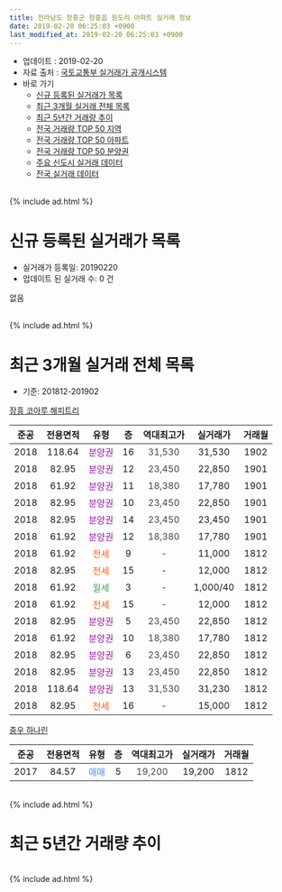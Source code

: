 ```yaml
---
title: 전라남도 장흥군 장흥읍 원도리 아파트 실거래 정보
date: 2019-02-20 06:25:03 +0900
last_modified_at: 2019-02-20 06:25:03 +0900
---
```


* 업데이트 : 2019-02-20
* 자료 출처 : [국토교통부 실거래가 공개시스템](http://rt.molit.go.kr)
* 바로 가기
    * [신규 등록된 실거래가 목록](#신규-등록된-실거래가-목록)
    * [최근 3개월 실거래 전체 목록](#최근-3개월-실거래-전체-목록)
    * [최근 5년간 거래량 추이](#최근-5년간-거래량-추이)
    * [전국 거래량 TOP 50 지역](https://inasie.github.io/apt-trade-info/최근-3개월-전국에서-가장-거래가-많이-발생한-지역)
    * [전국 거래량 TOP 50 아파트](https://inasie.github.io/apt-trade-info/최근-3개월-전국에서-가장-거래가-많이-발생한-아파트)
    * [전국 거래량 TOP 50 분양권](https://inasie.github.io/apt-trade-info/최근-3개월-전국에서-가장-거래가-많이-발생한-분양권)
    * [주요 신도시 실거래 데이터](https://inasie.github.io/apt-trade-info/주요-신도시)
    * [전국 실거래 데이터](https://inasie.github.io/apt-trade-info/전국)
<br>
{% include ad.html %}
<br>

# 신규 등록된 실거래가 목록
* 실거래가 등록일: 20190220
* 업데이트 된 실거래 수: 0 건

없음

<br>
{% include ad.html %}
<br>

# 최근 3개월 실거래 전체 목록
* 기준: 201812-201902


[장흥 코아루 해피트리](https://search.naver.com/search.naver?query=%EC%A0%84%EB%9D%BC%EB%82%A8%EB%8F%84+%EC%9E%A5%ED%9D%A5%EA%B5%B0+%EC%9E%A5%ED%9D%A5%EC%9D%8D+%EC%9B%90%EB%8F%84%EB%A6%AC+%EC%9E%A5%ED%9D%A5+%EC%BD%94%EC%95%84%EB%A3%A8+%ED%95%B4%ED%94%BC%ED%8A%B8%EB%A6%AC)

|준공|전용면적|유형|층|역대최고가|실거래가|거래월|
|:---:|:---:|:---:|:---:|:---:|:---:|:---:|
|2018|118.64|<span style="color:#9C11A5">분양권</span>|16|<span style="color:#444444">31,530</span>|31,530|1902|
|2018|82.95|<span style="color:#9C11A5">분양권</span>|12|<span style="color:#444444">23,450</span>|22,850|1901|
|2018|61.92|<span style="color:#9C11A5">분양권</span>|11|<span style="color:#444444">18,380</span>|17,780|1901|
|2018|82.95|<span style="color:#9C11A5">분양권</span>|10|<span style="color:#444444">23,450</span>|22,850|1901|
|2018|82.95|<span style="color:#9C11A5">분양권</span>|14|<span style="color:#444444">23,450</span>|23,450|1901|
|2018|61.92|<span style="color:#9C11A5">분양권</span>|12|<span style="color:#444444">18,380</span>|17,780|1901|
|2018|61.92|<span style="color:#ff5a00">전세</span>|9|<span style="color:#444444">-</span>|11,000|1812|
|2018|82.95|<span style="color:#ff5a00">전세</span>|15|<span style="color:#444444">-</span>|12,000|1812|
|2018|61.92|<span style="color:#34a853">월세</span>|3|<span style="color:#444444">-</span>|1,000/40|1812|
|2018|61.92|<span style="color:#ff5a00">전세</span>|15|<span style="color:#444444">-</span>|12,000|1812|
|2018|82.95|<span style="color:#9C11A5">분양권</span>|5|<span style="color:#444444">23,450</span>|22,850|1812|
|2018|61.92|<span style="color:#9C11A5">분양권</span>|10|<span style="color:#444444">18,380</span>|17,780|1812|
|2018|82.95|<span style="color:#9C11A5">분양권</span>|6|<span style="color:#444444">23,450</span>|22,850|1812|
|2018|82.95|<span style="color:#9C11A5">분양권</span>|13|<span style="color:#444444">23,450</span>|22,850|1812|
|2018|118.64|<span style="color:#9C11A5">분양권</span>|13|<span style="color:#444444">31,530</span>|31,230|1812|
|2018|82.95|<span style="color:#ff5a00">전세</span>|16|<span style="color:#444444">-</span>|15,000|1812|

[중우 하나린](https://search.naver.com/search.naver?query=%EC%A0%84%EB%9D%BC%EB%82%A8%EB%8F%84+%EC%9E%A5%ED%9D%A5%EA%B5%B0+%EC%9E%A5%ED%9D%A5%EC%9D%8D+%EC%9B%90%EB%8F%84%EB%A6%AC+%EC%A4%91%EC%9A%B0+%ED%95%98%EB%82%98%EB%A6%B0)

|준공|전용면적|유형|층|역대최고가|실거래가|거래월|
|:---:|:---:|:---:|:---:|:---:|:---:|:---:|
|2017|84.57|<span style="color:#4285f3">매매</span>|5|<span style="color:#444444">19,200</span>|19,200|1812|


<br>
{% include ad.html %}
<br>

# 최근 5년간 거래량 추이


<div style="width:100%;">
    <canvas id="deal_progress" height="200"></canvas>
</div>

<script>
new Chart(document.getElementById("deal_progress"), {
    type: 'line',
    data: {
        labels: ['201402','201403','201404','201405','201406','201407','201408','201409','201410','201411','201412','201501','201502','201503','201504','201505','201506','201507','201508','201509','201510','201511','201512','201601','201602','201603','201604','201605','201606','201607','201608','201609','201610','201611','201612','201701','201702','201703','201704','201705','201706','201707','201708','201709','201710','201711','201712','201801','201802','201803','201804','201805','201806','201807','201808','201809','201810','201811','201812','201901','201902'],
        datasets: [{
            label: '매매',
            pointRadius: 1,
            data: [0, 0, 0, 0, 0, 0, 0, 0, 0, 0, 0, 0, 0, 0, 0, 0, 0, 0, 0, 0, 0, 0, 0, 0, 0, 0, 0, 0, 0, 0, 0, 0, 0, 0, 0, 0, 0, 0, 0, 0, 0, 0, 0, 0, 0, 0, 0, 1, 2, 4, 2, 1, 1, 4, 2, 3, 3, 13, 6, 5, 1],
            borderColor: "rgba(255, 201, 14, 1)",
            backgroundColor: "rgba(255, 201, 14, 0.5)",
            fill: false,
            lineTension: 0
        },{
            label: '전월세',
            pointRadius: 1,
            data: [0, 0, 0, 0, 0, 0, 0, 0, 0, 0, 0, 0, 0, 0, 0, 0, 0, 0, 0, 0, 0, 0, 0, 0, 0, 0, 0, 0, 0, 0, 0, 0, 0, 0, 0, 0, 0, 0, 0, 0, 0, 0, 0, 0, 0, 0, 0, 0, 0, 0, 0, 0, 1, 0, 0, 0, 1, 1, 5, 0, 0],
            borderColor: "rgba(0, 141, 185, 1)",
            backgroundColor: "rgba(0, 141, 185, 0.5)",
            fill: false,
            lineTension: 0
        }
        ]
    },
    options: {
        responsive: true,
        title: {
            display: false
        },
        tooltips: {
            mode: 'index',
            intersect: false
        },
        hover: {
            mode: 'nearest',
            intersect: true
        },
        scales: {
            xAxes: [{
                display: true,
                scaleLabel: {
                    display: true,
                    labelString: '년/월'
                }
            }],
            yAxes: [{
                display: true,
                ticks: {
                    suggestedMin: 0,
                },
                scaleLabel: {
                    display: true,
                    labelString: '실거래 수'
                }
            }]
        }
    }
});

</script>


<br>
{% include ad.html %}
<br>

